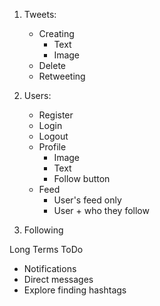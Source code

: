 1. Tweets:
    - Creating
        - Text
        - Image
    - Delete
    - Retweeting

2. Users:
    - Register
    - Login
    - Logout
    - Profile
        - Image
        - Text
        - Follow button
    - Feed
        - User's feed only
        - User + who they follow

3. Following

Long Terms ToDo
- Notifications
- Direct messages
- Explore finding hashtags
